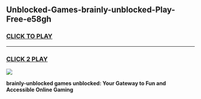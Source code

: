 
## Unblocked-Games-brainly-unblocked-Play-Free-e58gh
<h3>
<a href="https://premium76.site?title=brainly-unblocked&ref=12A">CLICK TO PLAY</a></h3>
<hr>

<h3>
<a href="https://premium76.site?title=brainly-unblocked&ref=12A">CLICK 2 PLAY</a>
  
</h3>

<a href="https://premium76.site?title=brainly-unblocked&ref=12A"><img src="https://clearcache.store/games.png"></a>


**brainly-unblocked games unblocked: Your Gateway to Fun and Accessible Online Gaming**
